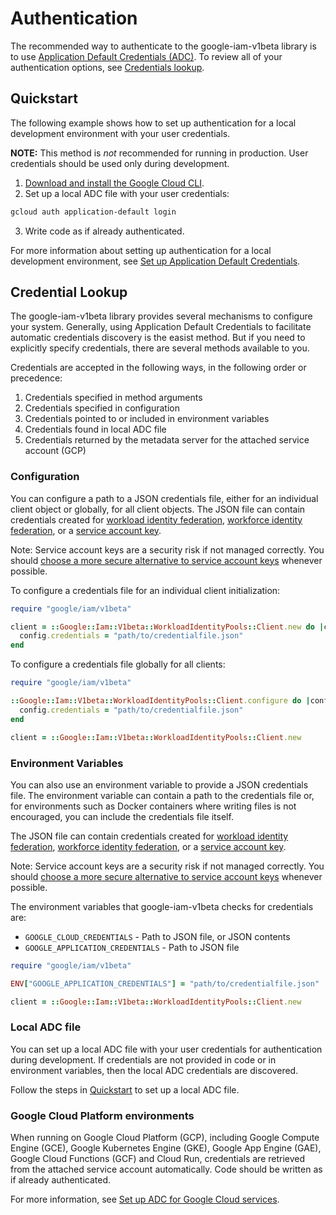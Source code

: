 # Authentication

The recommended way to authenticate to the google-iam-v1beta library is to use
[Application Default Credentials (ADC)](https://cloud.google.com/docs/authentication/application-default-credentials).
To review all of your authentication options, see [Credentials lookup](#credential-lookup).

## Quickstart

The following example shows how to set up authentication for a local development
environment with your user credentials. 

**NOTE:** This method is _not_ recommended for running in production. User credentials
should be used only during development.

1. [Download and install the Google Cloud CLI](https://cloud.google.com/sdk).
2. Set up a local ADC file with your user credentials:

```sh
gcloud auth application-default login
```

3. Write code as if already authenticated.

For more information about setting up authentication for a local development environment, see
[Set up Application Default Credentials](https://cloud.google.com/docs/authentication/provide-credentials-adc#local-dev).

## Credential Lookup

The google-iam-v1beta library provides several mechanisms to configure your system.
Generally, using Application Default Credentials to facilitate automatic 
credentials discovery is the easist method. But if you need to explicitly specify
credentials, there are several methods available to you.

Credentials are accepted in the following ways, in the following order or precedence:

1. Credentials specified in method arguments
2. Credentials specified in configuration
3. Credentials pointed to or included in environment variables
4. Credentials found in local ADC file
5. Credentials returned by the metadata server for the attached service account (GCP)

### Configuration

You can configure a path to a JSON credentials file, either for an individual client object or
globally, for all client objects. The JSON file can contain credentials created for
[workload identity federation](https://cloud.google.com/iam/docs/workload-identity-federation),
[workforce identity federation](https://cloud.google.com/iam/docs/workforce-identity-federation), or a
[service account key](https://cloud.google.com/docs/authentication/provide-credentials-adc#local-key).

Note: Service account keys are a security risk if not managed correctly. You should
[choose a more secure alternative to service account keys](https://cloud.google.com/docs/authentication#auth-decision-tree)
whenever possible.

To configure a credentials file for an individual client initialization:

```ruby
require "google/iam/v1beta"

client = ::Google::Iam::V1beta::WorkloadIdentityPools::Client.new do |config|
  config.credentials = "path/to/credentialfile.json"
end
```

To configure a credentials file globally for all clients:

```ruby
require "google/iam/v1beta"

::Google::Iam::V1beta::WorkloadIdentityPools::Client.configure do |config|
  config.credentials = "path/to/credentialfile.json"
end

client = ::Google::Iam::V1beta::WorkloadIdentityPools::Client.new
```

### Environment Variables

You can also use an environment variable to provide a JSON credentials file.
The environment variable can contain a path to the credentials file or, for
environments such as Docker containers where writing files is not encouraged,
you can include the credentials file itself.

The JSON file can contain credentials created for
[workload identity federation](https://cloud.google.com/iam/docs/workload-identity-federation),
[workforce identity federation](https://cloud.google.com/iam/docs/workforce-identity-federation), or a
[service account key](https://cloud.google.com/docs/authentication/provide-credentials-adc#local-key).

Note: Service account keys are a security risk if not managed correctly. You should
[choose a more secure alternative to service account keys](https://cloud.google.com/docs/authentication#auth-decision-tree)
whenever possible.

The environment variables that google-iam-v1beta
checks for credentials are:

* `GOOGLE_CLOUD_CREDENTIALS` - Path to JSON file, or JSON contents
* `GOOGLE_APPLICATION_CREDENTIALS` - Path to JSON file

```ruby
require "google/iam/v1beta"

ENV["GOOGLE_APPLICATION_CREDENTIALS"] = "path/to/credentialfile.json"

client = ::Google::Iam::V1beta::WorkloadIdentityPools::Client.new
```

### Local ADC file

You can set up a local ADC file with your user credentials for authentication during
development. If credentials are not provided in code or in environment variables,
then the local ADC credentials are discovered.

Follow the steps in [Quickstart](#quickstart) to set up a local ADC file.

### Google Cloud Platform environments

When running on Google Cloud Platform (GCP), including Google Compute Engine
(GCE), Google Kubernetes Engine (GKE), Google App Engine (GAE), Google Cloud
Functions (GCF) and Cloud Run, credentials are retrieved from the attached
service account automatically. Code should be written as if already authenticated.

For more information, see
[Set up ADC for Google Cloud services](https://cloud.google.com/docs/authentication/provide-credentials-adc#attached-sa).
